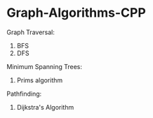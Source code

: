 # Graph-Algorithms-CPP

Graph Traversal:
1. BFS
2. DFS

Minimum Spanning Trees:
1. Prims algorithm

Pathfinding:
1. Dijkstra's Algorithm
